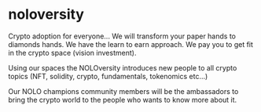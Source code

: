 # noloversity

Crypto adoption for everyone... We will transform your paper hands to diamonds hands. We have the learn to earn approach. We pay you to get fit in the crypto space (vision investment).

Using our spaces the NOLOversity introduces new people to all crypto topics (NFT, solidity, crypto, fundamentals, tokenomics etc...)

Our NOLO champions community members will be the ambassadors to bring the crypto world to the people who wants to know more about it.

